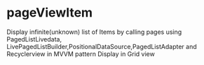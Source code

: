 # pageViewItem
Display infinite(unknown) list of Items by calling pages using PagedListLivedata, LivePagedListBuilder,PositionalDataSource,PagedListAdapter and Recyclerview in MVVM pattern
Display in Grid view 

